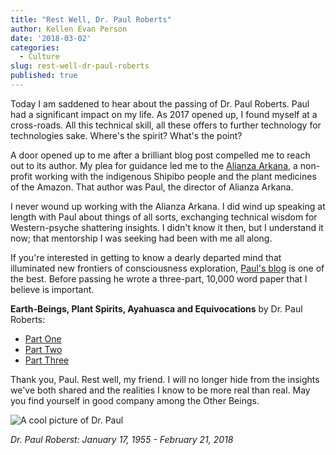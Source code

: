```yaml
---
title: "Rest Well, Dr. Paul Roberts"
author: Kellen Evan Person
date: '2018-03-02'
categories:
  - Culture
slug: rest-well-dr-paul-roberts
published: true
---
```


Today I am saddened to hear about the passing of Dr. Paul Roberts. Paul had a significant impact on my life. As 2017 opened up, I found myself at a cross-roads. All this technical skill, all these offers to further technology for technologies sake. Where's the spirit? What's the point?

A door opened up to me after a brilliant blog post compelled me to reach out to its author. My plea for guidance led me to the [Alianza Arkana](http://alianzaarkana.org), a non-profit working with the indigenous Shipibo people and the plant medicines of the Amazon.  That author was Paul, the director of Alianza Arkana.

I never wound up working with the Alianza Arkana. I did wind up speaking at length with Paul about things of all sorts, exchanging technical wisdom for Western-psyche shattering insights. I didn't know it then, but I understand it now; that mentorship I was seeking had been with me all along.

If you're interested in getting to know a dearly departed mind that illuminated new frontiers of consciousness exploration, [Paul's blog](https://conversationswithdonmachingaandotherbeings.wordpress.com
) is one of the best. Before passing he wrote a three-part, 10,000 word paper that I believe is important. 

**Earth-Beings, Plant Spirits, Ayahuasca and Equivocations** by Dr. Paul Roberts: 

* [Part One](https://conversationswithdonmachingaandotherbeings.wordpress.com/2017/04/23/earth-beings-plant-spirits-ayahuasca-and-equivocations-part-one/)
* [Part Two](https://conversationswithdonmachingaandotherbeings.wordpress.com/2017/05/07/part-two-earth-beings-plant-spirits-ayahuasca-and-equivocations/)
* [Part Three](https://conversationswithdonmachingaandotherbeings.wordpress.com/2017/06/29/part-three-earth-beings-plant-spirits-ayahuasca-and-equivocations/)

Thank you, Paul. Rest well, my friend. I will no longer hide from the insights we've both shared and the realities I know to be more real than real. May you find yourself in good company among the Other Beings.

![A cool picture of Dr. Paul](/images/paul_roberts.jpg)

_Dr. Paul Roberst: January 17, 1955 - February 21, 2018_